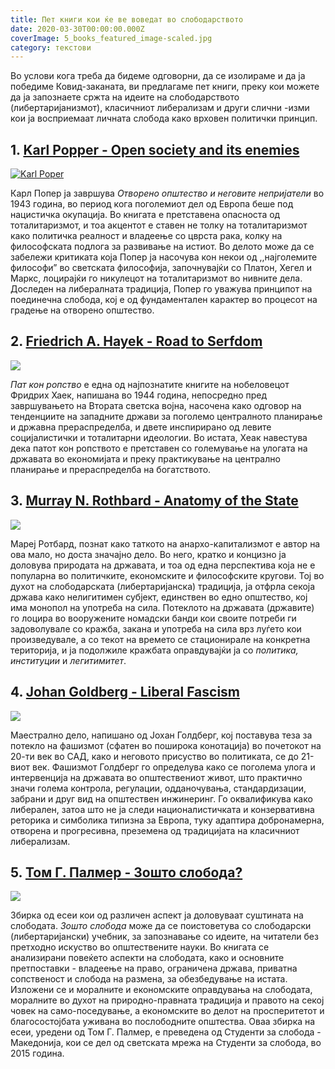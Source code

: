 ```yaml
---
title: Пет книги кои ќе ве воведат во слободарството
date: 2020-03-30T00:00:00.000Z
coverImage: 5_books_featured_image-scaled.jpg
category: текстови
---
```


Во услови кога треба да бидеме одговорни, да се изолираме и да ја победиме Ковид-заканата, ви предлагаме пет книги, преку кои можете да ја запознаете сржта на идеите на слободарството (либертаријанизмот), класичниот либерализам и други слични -изми кои ја восприемаат личната слобода како врховен политички принцип.

## **1\. [Karl Popper - Open society and its enemies](https://monoskop.org/images/5/5f/Popper_Karl_The_Open_Society_and_Its_Enemies_Vols_1-2_5th_ed.pdf)**

[![Karl Poper ](images/Кarl-popper-the-open-society_cover-191x300.jpg)](https://monoskop.org/images/5/5f/Popper_Karl_The_Open_Society_and_Its_Enemies_Vols_1-2_5th_ed.pdf)

Карл Попер ја завршува _Отворено општество и неговите непријатели_ во 1943 година, во период кога поголемиот дел од Европа беше под нацистичка окупација. Во книгата е претставена опасноста од тоталитаризмот, и тоа акцентот е ставен не толку на тоталитаризмот како политичка реалност и владеење со цврста рака, колку на философската подлога за развивање на истиот. Во делото може да се забележи критиката која Попер ја насочува кон некои од ,,најголемите философи” во светската философија, започнувајќи со Платон, Хегел и Маркс, лоцирајќи го никулецот на тоталитаризмот во нивните дела. Доследен на либералната традиција, Попер го уважува принципот на поединечна слобода, кој е од фундаментален карактер во процесот на градење на отворено општество.

## **2\. [Friedrich A. Hayek - Road to Serfdom](https://cdn.mises.org/Road%20to%20serfdom.pdf)**

[![](images/Hayek-Road-to-serfdom_cover-199x300.jpg)](https://cdn.mises.org/Road%20to%20serfdom.pdf)

_Пат кон ропство_ е една од најпознатите книгите на нобеловецот Фридрих Хаек, напишана во 1944 година, непосредно пред завршувањето на Втората светска војна, насочена како одговор на тенденциите на западните држави за поголемо централното планирање и државна прераспределба, и двете инспирирано од левите социјалистички и тоталитарни идеологии. Во истата, Хеак навестува дека патот кон ропството е претставен со големување на улогата на државата во економијата и преку практикување на централно планирање и прераспределба на богатството.

## **3\. [Murray N. Rothbard - Anatomy of the State](https://cdn.mises.org/Anatomy%20of%20the%20State_3.pdf)**

[![](images/Anatomy-of-the-state-Rothbard_cover-279x300.jpg)](https://cdn.mises.org/Anatomy%20of%20the%20State_3.pdf)

Мaреј Ротбард, познат како таткото на анархо-капитализмот е автор на ова мало, но доста значајно дело. Во него, кратко и концизно ја доловува природата на државата, и тоа од една перспектива која не е популарна во политичките, економските и философските кругови. Тој во духот на слободарската (либертаријанска) традиција, ја отфрла секоја држава како нелигитимен субјект, единствен во едно општество, кој има монопол на употреба на сила. Потеклото на државата (државите) го лоцира во вооружените номадски банди кои своите потреби ги задоволувале со кражба, закана и употреба на сила врз луѓето кои произведувале, а со текот на времето се стационирале на конкретна територија, и ја подолжиле кражбата оправдувајќи ја со _политика, институции_ и _легитимитет_.

## **4\. [Johan Goldberg - Liberal Fascism](https://drive.google.com/file/d/1ZQnt_qOaqWherNst0UeoRjo92S_Tgpjn/view?usp=sharing)**

[![](images/Liberal-fascism-Goldberg_cover-195x300.jpg)](https://drive.google.com/file/d/1ZQnt_qOaqWherNst0UeoRjo92S_Tgpjn/view?usp=sharing)

Маестрално дело, напишано од Јохан Голдберг, кој поставува теза за потекло на фашизмот (сфатен во поширока конотација) во почетокот на 20-ти век во САД, како и неговото присуство во политиката, се до 21-виот век. Фашизмот Голдберг го определува како се поголема улога и интервенција на државата во општествениот живот, што практично значи голема контрола, регулации, одданочувања, стандардизации, забрани и друг вид на општествен инжинеринг. Го оквалификува како либерален, затоа што не ја следи националистичката и конзервативна реторика и симболика типизна за Европа, туку адаптира добронамерна, отворена и прогресивна, преземена од традицијата на класичниот либерализам.

## **5\. [Том Г. Палмер - Зошто слобода?](http://libertaniabackup.local/wp-content/uploads/2019/03/ZOSTO-SLOBODA-TOM-G.-PALMER.pdf?189db0&189db0)**

[![](images/Zosto-Sloboda_cover-196x300.png)](http://libertaniabackup.local/wp-content/uploads/2019/03/ZOSTO-SLOBODA-TOM-G.-PALMER.pdf?189db0&189db0)

Збирка од есеи кои од различен аспект ја доловуваат суштината на слободата. _Зошто слобода_ може да се поистоветува со слободарски (либертаријански) учебник, за запознавање со идеите, на читатели без претходно искуство во општествените науки. Во книгата се анализирани повеќето аспекти на слободата, како и основните претпоставки - владеење на право, ограничена држава, приватна сопственост и слобода на размена, за обезбедување на истата. Изложени се и моралните и економските оправдувања на слободата, моралните во духот на природно-правната традиција и правото на секој човек на само-поседување, а економските во делот на просперитетот и благосостојбата уживана во послободните општества. Оваа збирка на есеи, уредени од Том Г. Палмер, е преведена од Студенти за слобода - Македонија, кои се дел од светската мрежа на Студенти за слобода, во 2015 година.
